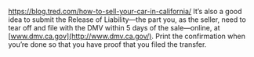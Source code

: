 https://blog.tred.com/how-to-sell-your-car-in-california/
It’s also a good idea to submit the Release of Liability—the part you, as the seller, need to tear off and file with the DMV within 5 days of the sale—online, at [www.dmv.ca.gov](http://www.dmv.ca.gov/). Print the confirmation when you’re done so that you have proof that you filed the transfer.